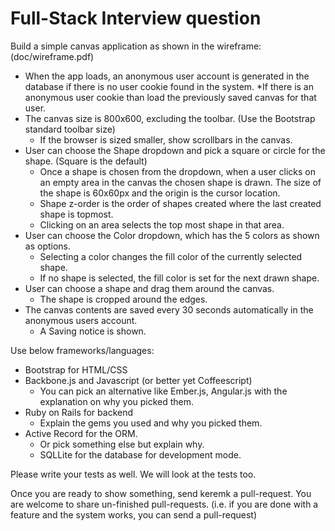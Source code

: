 Full-Stack Interview question
=============================

Build a simple canvas application as shown in the wireframe: (doc/wireframe.pdf)

* When the app loads, an anonymous user account is generated in the database if there is no user cookie found in the system.
	*If there is an anonymous user cookie than load the previously saved canvas for that user.
* The canvas size is 800x600, excluding the toolbar. (Use the Bootstrap standard toolbar size)
	* If the browser is sized smaller, show scrollbars in the canvas.	
* User can choose the Shape dropdown and pick a square or circle for the shape. (Square is the default)
	* Once a shape is chosen from the dropdown, when a user clicks on an empty area in the canvas the chosen shape is drawn. The size of the shape is 60x60px and the origin is the cursor location.
	* Shape z-order is the order of shapes created where the last created shape is topmost.
	* Clicking on an area selects the top most shape in that area.
* User can choose the Color dropdown, which has the 5 colors as shown as options.
	* Selecting a color changes the fill color of the currently selected shape.
	* If no shape is selected, the fill color is set for the next drawn shape.
* User can choose a shape and drag them around the canvas.
	* The shape is cropped around the edges.
* The canvas contents are saved every 30 seconds automatically in the anonymous users account.
	* A Saving notice is shown.

Use below frameworks/languages:

* Bootstrap for HTML/CSS 
* Backbone.js and Javascript (or better yet Coffeescript)
	* You can pick an alternative like Ember.js, Angular.js with the explanation on why you picked them.
* Ruby on Rails for backend
	* Explain the gems you used and why you picked them.
* Active Record for the ORM.
	* Or pick something else but explain why.
	* SQLLite for the database for development mode.

Please write your tests as well. We will look at the tests too.

Once you are ready to show something, send keremk a pull-request. You are welcome to share un-finished pull-requests. (i.e. if you are done with a feature and the system works, you can send a pull-request)
